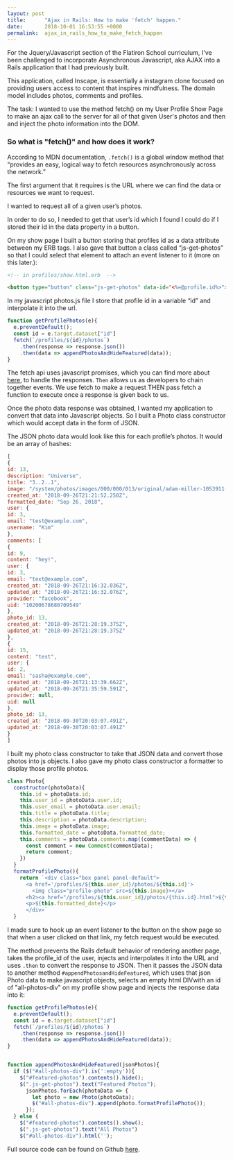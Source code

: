 ```yaml
---
layout: post
title:      "Ajax in Rails: How to make 'fetch' happen."
date:       2018-10-01 16:53:55 +0000
permalink:  ajax_in_rails_how_to_make_fetch_happen
---
```



For the Jquery/Javascript section of the Flatiron School curriculum, I've been challenged to incorporate Asynchronous Javascript, aka AJAX into a Rails application that I had previously built. 


This application, called Inscape, is essentially a instagram clone focused on providing users access to content that inspires mindfulness. The domain model includes photos, comments and profiles.

The task: I wanted to use the method fetch() on my User Profile Show Page to make an ajax call to the server for all of that given User's photos and then and inject the photo information into the DOM.

### So what is "fetch()" and how does it work?

According to MDN documentation, `.fetch()` is a global window method that “provides an easy, logical way to fetch resources asynchronously across the network.”

The first argument that it requires is the URL where we can find the data or resources we want to request. 

I wanted to request all of  a given user’s photos. 

In order to do so, I needed to get that user’s id which I found I could do if I stored their id in the data property in a button.

On my show page I built a button storing that profiles id as a data attribute between my ERB tags. I also gave that button a class called “js-get-photos” so that I could select that element to attach an event listener to it (more on this later.):

```html
<!-- in profiles/show.html.erb  -->

<button type="button" class="js-get-photos" data-id="<%=@profile.id%>">All Photos</button><br>

```

In my javascript photos.js file I store that profile id in a variable “id” and interpolate it into the url. 
```javascript
function getProfilePhotos(e){
  e.preventDefault();
  const id = e.target.dataset["id"]
  fetch(`/profiles/${id}/photos`)
    .then(response => response.json())
    .then(data => appendPhotosAndHideFeatured(data));
}
```

The fetch api uses javascript promises, which you can find more about [here](https://davidwalsh.name/fetch), to handle the responses. `Then`  allows us as developers to chain together events. We use fetch to make a request THEN pass fetch a function to execute once a response is given back to us. 

Once the photo data response was obtained, I wanted my application to convert that data into Javascript objects. So I built a Photo class constructor which would accept data in the form of JSON. 

The JSON photo data would look like this for each profile’s photos. It would be an array of hashes:

```javascript
[
{
id: 13,
description: "Universe",
title: "3..2..1",
image: "/system/photos/images/000/000/013/original/adam-miller-1053911-unsplash.jpg?1537996909",
created_at: "2018-09-26T21:21:52.250Z",
formatted_date: "Sep 26, 2018",
user: {
id: 3,
email: "test@example.com",
username: "Kim"
},
comments: [
{
id: 9,
content: "hey!",
user: {
id: 3,
email: "text@example.com",
created_at: "2018-09-26T21:16:32.036Z",
updated_at: "2018-09-26T21:16:32.076Z",
provider: "facebook",
uid: "10200678680709549"
},
photo_id: 13,
created_at: "2018-09-26T21:28:19.375Z",
updated_at: "2018-09-26T21:28:19.375Z"
},
{
id: 15,
content: "test",
user: {
id: 2,
email: "sasha@example.com",
created_at: "2018-09-26T21:13:39.662Z",
updated_at: "2018-09-26T21:35:59.591Z",
provider: null,
uid: null
},
photo_id: 13,
created_at: "2018-09-30T20:03:07.491Z",
updated_at: "2018-09-30T20:03:07.491Z"
}
]
```

I built my photo class constructor to take that JSON data and convert those photos into js objects. I also gave my photo class constructor a formatter to display those profile photos.

```javascript
class Photo{
  constructor(photoData){
    this.id = photoData.id;
    this.user_id = photoData.user.id;
    this.user_email = photoData.user.email;
    this.title = photoData.title;
    this.description = photoData.description;
    this.image = photoData.image;
    this.formatted_date = photoData.formatted_date;
    this.comments = photoData.comments.map((commentData) => {
      const comment = new Comment(commentData);
      return comment;
    })
  }
  formatProfilePhoto(){
    return `<div class="box panel panel-default">
      <a href='/profiles/${this.user_id}/photos/${this.id}'>
        <img class="profile-photo" src=${this.image}></a>
      <h2><a href="/profiles/${this.user_id}/photos/{this.id}.html">${this.title}</a></h2>
      <p>${this.formatted_date}</p>
      </div>`
  }
```

I made sure to hook up an event listener to the button on the show page so that when a user clicked on that link, my fetch request would be executed. 

The method prevents the Rails default behavior of rendering another page, takes the profile_id of the user, injects and interpolates it into the URL and uses `.then` to convert the response to JSON. Then it passes the JSON data to another method `#appendPhotosandHideFeatured`, which uses that json Photo data to make javascript objects, selects an empty html DIVwith an id of "all-photos-div" on my profile show page and injects the response data into it:

```javascript
function getProfilePhotos(e){
  e.preventDefault();
  const id = e.target.dataset["id"]
  fetch(`/profiles/${id}/photos`)
    .then(response => response.json())
    .then(data => appendPhotosAndHideFeatured(data));
}


function appendPhotosAndHideFeatured(jsonPhotos){
  if ($("#all-photos-div").is(':empty')){
    $("#featured-photos").contents().hide();
    $(".js-get-photos").text("Featured Photos");
      jsonPhotos.forEach(photoData => {
        let photo = new Photo(photoData);
        $("#all-photos-div").append(photo.formatProfilePhoto());
      });
  } else {
    $("#featured-photos").contents().show();
    $(".js-get-photos").text("All Photos")
    $("#all-photos-div").html('');  
```


Full source code can be found on Github [here](https://github.com/KimGonzales/inscape). 

